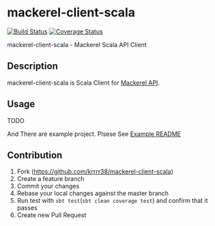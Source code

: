 mackerel-client-scala
==================

[![Build Status](https://travis-ci.org/krrrr38/mackerel-client-scala.svg)](https://travis-ci.org/krrrr38/mackerel-client-scala)
[![Coverage Status](https://img.shields.io/coveralls/krrrr38/mackerel-client-scala.svg)](https://coveralls.io/r/krrrr38/mackerel-client-scala)

mackerel-client-scala - Mackerel Scala API Client

Description
-------------

mackerel-client-scala is Scala Client for [Mackerel API](http://help-ja.mackerel.io/entry/spec/api/v0).

Usage
-------------

TODO

And There are example project. Plsese See [Example README](https://github.com/krrrr38/mackerel-client-scala/tree/master/example)

Contribution
---------------
1. Fork (https://github.com/krrrr38/mackerel-client-scala)
2. Create a feature branch
3. Commit your changes
4. Rebase your local changes against the master branch
5. Run test with `sbt test`(`sbt clean coverage test`) and confirm that it passes
7. Create new Pull Request

